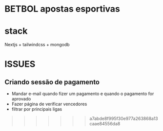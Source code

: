 # BETBOL apostas esportivas

# stack
Nextjs + tailwindcss + mongodb

# ISSUES
## Criando sessão de pagamento

- Mandar e-mail quando fizer um pagamento e quando o pagamento for aprovado
- Fazer página de verificar vencedores
- filtrar por principais ligas

>>>>>>> a7abde8f995f30e977a263868a13caae84556da8
